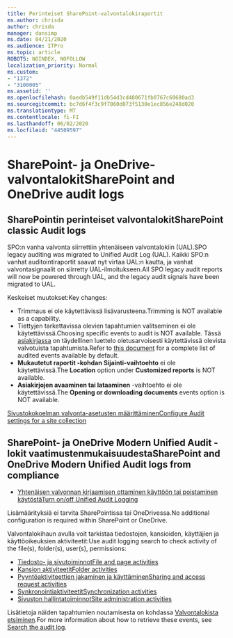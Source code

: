 ```yaml
---
title: Perinteiset SharePoint-valvontalokiraportit
ms.author: chrisda
author: chrisda
manager: dansimp
ms.date: 04/21/2020
ms.audience: ITPro
ms.topic: article
ROBOTS: NOINDEX, NOFOLLOW
localization_priority: Normal
ms.custom:
- "1372"
- "3100005"
ms.assetid: ''
ms.openlocfilehash: 0aedb549f11db54d3cd480671fb0767c60680ad3
ms.sourcegitcommit: bc7d6f4f3c9f7060d073f5130e1ec856e248d020
ms.translationtype: MT
ms.contentlocale: fi-FI
ms.lasthandoff: 06/02/2020
ms.locfileid: "44509597"
---
```

# <a name="sharepoint-and-onedrive-audit-logs"></a><span data-ttu-id="72503-102">SharePoint- ja OneDrive-valvontalokit</span><span class="sxs-lookup"><span data-stu-id="72503-102">SharePoint and OneDrive audit logs</span></span>

## <a name="sharepoint-classic-audit-logs"></a><span data-ttu-id="72503-103">SharePointin perinteiset valvontalokit</span><span class="sxs-lookup"><span data-stu-id="72503-103">SharePoint classic Audit logs</span></span>

<span data-ttu-id="72503-104">SPO:n vanha valvonta siirrettiin yhtenäiseen valvontalokiin (UAL).</span><span class="sxs-lookup"><span data-stu-id="72503-104">SPO legacy auditing was migrated to Unified Audit Log (UAL).</span></span> <span data-ttu-id="72503-105">Kaikki SPO:n vanhat auditointiraportit saavat nyt virtaa UAL:n kautta, ja vanhat valvontasignaalit on siirretty UAL-ilmoitukseen.</span><span class="sxs-lookup"><span data-stu-id="72503-105">All SPO legacy audit reports will now be powered through UAL, and the legacy audit signals have been migrated to UAL.</span></span>

<span data-ttu-id="72503-106">Keskeiset muutokset:</span><span class="sxs-lookup"><span data-stu-id="72503-106">Key changes:</span></span>

* <span data-ttu-id="72503-107">Trimmaus ei ole käytettävissä lisävarusteena.</span><span class="sxs-lookup"><span data-stu-id="72503-107">Trimming is NOT available as a capability.</span></span>
* <span data-ttu-id="72503-108">Tiettyjen tarkettavissa olevien tapahtumien valitseminen ei ole käytettävissä.</span><span class="sxs-lookup"><span data-stu-id="72503-108">Choosing specific events to audit is NOT available.</span></span> <span data-ttu-id="72503-109">Tässä [asiakirjassa](https://docs.microsoft.com/microsoft-365/compliance/search-the-audit-log-in-security-and-compliance) on täydellinen luettelo oletusarvoisesti käytettävissä olevista valvotuista tapahtumista.</span><span class="sxs-lookup"><span data-stu-id="72503-109">Refer to [this document](https://docs.microsoft.com/microsoft-365/compliance/search-the-audit-log-in-security-and-compliance) for a complete list of audited events available by default.</span></span>
* <span data-ttu-id="72503-110">**Mukautetut raportit -kohdan** **Sijainti-vaihtoehto** ei ole käytettävissä.</span><span class="sxs-lookup"><span data-stu-id="72503-110">The **Location** option under **Customized reports** is NOT available.</span></span>
* <span data-ttu-id="72503-111">**Asiakirjojen avaaminen tai lataaminen** -vaihtoehto ei ole käytettävissä.</span><span class="sxs-lookup"><span data-stu-id="72503-111">The **Opening or downloading documents** events option is NOT available.</span></span>

[<span data-ttu-id="72503-112">Sivustokokoelman valvonta-asetusten määrittäminen</span><span class="sxs-lookup"><span data-stu-id="72503-112">Configure Audit settings for a site collection</span></span>](https://support.office.com/article/Configure-audit-settings-for-a-site-collection-A9920C97-38C0-44F2-8BCB-4CF1E2AE22D2)

## <a name="sharepoint-and-onedrive-modern-unified-audit-logs-from-compliance"></a><span data-ttu-id="72503-113">SharePoint- ja OneDrive Modern Unified Audit -lokit vaatimustenmukaisuudesta</span><span class="sxs-lookup"><span data-stu-id="72503-113">SharePoint and OneDrive Modern Unified Audit logs from compliance</span></span>

* [<span data-ttu-id="72503-114">Yhtenäisen valvonnan kirjaamisen ottaminen käyttöön tai poistaminen käytöstä</span><span class="sxs-lookup"><span data-stu-id="72503-114">Turn on/off Unified Audit Logging</span></span>](https://docs.microsoft.com/microsoft-365/compliance/turn-audit-log-search-on-or-off) 

<span data-ttu-id="72503-115">Lisämäärityksiä ei tarvita SharePointissa tai OneDrivessa.</span><span class="sxs-lookup"><span data-stu-id="72503-115">No additional configuration is required within SharePoint or OneDrive.</span></span>

<span data-ttu-id="72503-116">Valvontalokihaun avulla voit tarkistaa tiedostojen, kansioiden, käyttäjien ja käyttöoikeuksien aktiviteetit:</span><span class="sxs-lookup"><span data-stu-id="72503-116">Use audit logging search to check activity of the file(s), folder(s), user(s), permissions:</span></span>

* [<span data-ttu-id="72503-117">Tiedosto- ja sivutoiminnot</span><span class="sxs-lookup"><span data-stu-id="72503-117">File and page activities</span></span>](https://docs.microsoft.com/microsoft-365/compliance/search-the-audit-log-in-security-and-compliance)
* [<span data-ttu-id="72503-118">Kansion aktiviteetit</span><span class="sxs-lookup"><span data-stu-id="72503-118">Folder activities</span></span>](https://docs.microsoft.com/microsoft-365/compliance/search-the-audit-log-in-security-and-compliance#folder-activities)
* [<span data-ttu-id="72503-119">Pyyntöaktiviteettien jakaminen ja käyttäminen</span><span class="sxs-lookup"><span data-stu-id="72503-119">Sharing and access request activities</span></span>](https://docs.microsoft.com/microsoft-365/compliance/search-the-audit-log-in-security-and-compliance#sharing-and-access-request-activities)
* [<span data-ttu-id="72503-120">Synkronointiaktiviteetit</span><span class="sxs-lookup"><span data-stu-id="72503-120">Synchronization activities</span></span>](https://docs.microsoft.com/microsoft-365/compliance/search-the-audit-log-in-security-and-compliance#synchronization-activities)
* [<span data-ttu-id="72503-121">Sivuston hallintatoiminnot</span><span class="sxs-lookup"><span data-stu-id="72503-121">Site administration activities</span></span>](https://docs.microsoft.com/microsoft-365/compliance/search-the-audit-log-in-security-and-compliance#site-administration-activities)

<span data-ttu-id="72503-122">Lisätietoja näiden tapahtumien noutamisesta on kohdassa [Valvontalokista etsiminen](https://docs.microsoft.com/microsoft-365/compliance/search-the-audit-log-in-security-and-compliance#search-the-audit-log).</span><span class="sxs-lookup"><span data-stu-id="72503-122">For more information about how to retrieve these events, see [Search the audit log](https://docs.microsoft.com/microsoft-365/compliance/search-the-audit-log-in-security-and-compliance#search-the-audit-log).</span></span>

